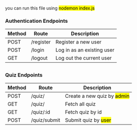 you can run this file using  <mark> nodemon index.js</mark>

### Authentication Endpoints

| Method | Route        | Description                  |
|--------|--------------|------------------------------|
| POST   | /register     | Register a new user          |
| POST   | /login        | Log in as an existing user   |
| GET    | /logout       | Log out the current user     |

##
### Quiz Endpoints

| Method | Route            | Description                    |
|--------|------------------|--------------------------------|
| POST   | /quiz/           | Create a new quiz by <mark>admin</mark>     |
| GET    | /quiz/           | Fetch all quiz                 |
| GET    | /quiz/:id        | Fetch quiz by id                 |
| POST   | /quiz/submit     | Submit quiz by <mark>user</mark>              |
